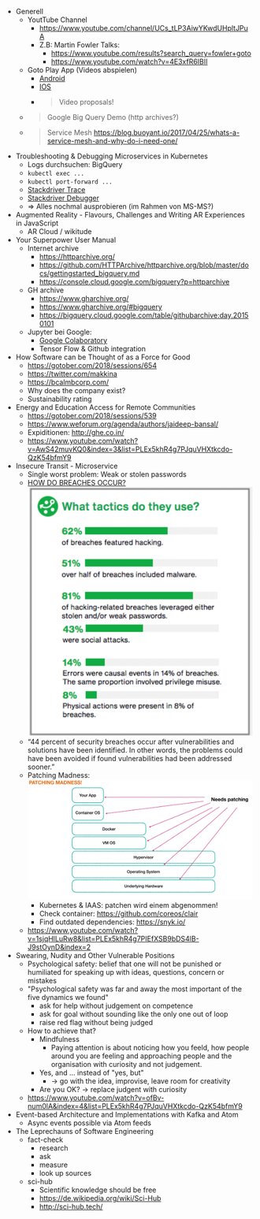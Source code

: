 * Generell
    * YoutTube Channel
        * https://www.youtube.com/channel/UCs_tLP3AiwYKwdUHpltJPuA
        * Z.B: Martin Fowler Talks:
            * https://www.youtube.com/results?search_query=fowler+goto
            * https://www.youtube.com/watch?v=4E3xfR6IBII
    * Goto Play App (Videos abspielen)
        * [Android](https://play.google.com/store/apps/details?id=com.gotoplay)
        * [IOS](https://itunes.apple.com/us/app/goto-play/id1216616835)
        * > Video proposals!
    * > Google Big Query Demo (http archives?)
    * > Service Mesh
        https://blog.buoyant.io/2017/04/25/whats-a-service-mesh-and-why-do-i-need-one/
* Troubleshooting & Debugging Microservices in Kubernetes
    * Logs durchsuchen: BigQuery
    * `kubectl exec ...`
    * `kubectl port-forward ...`
    * [Stackdriver Trace](https://cloud.google.com/trace/)
    * [Stackdriver Debugger](https://cloud.google.com/debugger/)
    * => Alles nochmal ausprobieren (im Rahmen von MS-MS?)
* Augmented Reality - Flavours, Challenges and Writing AR Experiences in JavaScript
    * AR Cloud / wikitude
* Your Superpower User Manual
    * Internet archive 
        * https://httparchive.org/
        * https://github.com/HTTPArchive/httparchive.org/blob/master/docs/gettingstarted_bigquery.md
        * https://console.cloud.google.com/bigquery?p=httparchive
    * GH archive
        * https://www.gharchive.org/
        * https://www.gharchive.org/#bigquery
        * https://bigquery.cloud.google.com/table/githubarchive:day.20150101
    * Jupyter bei Google:
        * [Google Colaboratory](https://colab.research.google.com/notebooks/welcome.ipynb)
        * Tensor Flow & Github integration
* How Software can be Thought of as a Force for Good
    * https://gotober.com/2018/sessions/654
    * https://twitter.com/makkina
    * https://bcalmbcorp.com/
    * Why does the company exist?
    * Sustainability rating
* Energy and Education Access for Remote Communities
    * https://gotober.com/2018/sessions/539
    * https://www.weforum.org/agenda/authors/jaideep-bansal/
    * Expiditionen: http://ghe.co.in/
    * https://www.youtube.com/watch?v=AwS42muvKQ0&index=3&list=PLEx5khR4g7PJquVHXtkcdo-QzK54bfmY9
* Insecure Transit - Microservice
    * Single worst problem: Weak or stolen passwords
    * [HOW DO  BREACHES  OCCUR?](http://www.verizonenterprise.com/verizon-insights-lab/dbir/2017/)
        ![](images/verizon_breaches_stats.png)
    * “44  percent  of  security  breaches  occur  after  vulnerabilities  and  solutions  have  been  identified.  In  other  words,  the  problems  could  have  been  avoided  if  found  vulnerabilities  had  been  addressed  sooner.”
    * Patching Madness:
        ![](images/patching_madness.png)
        * Kubernetes &  IAAS: patchen wird einem abgenommen!
        * Check container: https://github.com/coreos/clair
        * Find outdated dependencies: https://snyk.io/
    * https://www.youtube.com/watch?v=1sjqHlLuRw8&list=PLEx5khR4g7PIEfXSB9bDS4lB-J9stOynD&index=2
* Swearing, Nudity and Other Vulnerable Positions
    * Psychological safety: belief that one will not be punished or humiliated for speaking up with ideas, questions, concern or mistakes
    * "Psychological safety was far and away the most important of the five dynamics we found"
        * ask for help without judgement on competence
        * ask for goal without sounding like the only one out of loop
        * raise red flag without being judged
    * How to achieve that?
        * Mindfulness
            * Paying attention is about noticing how you feeld, how people around you are feeling and approaching people and the organisation with curiosity and not judgement.
        * Yes, and ...  instead of "yes, but"
            * -> go with the idea, improvise, leave room for creativity
        * Are you OK? -> replace judgent with curiosity
    * https://www.youtube.com/watch?v=ofBv-num0lA&index=4&list=PLEx5khR4g7PJquVHXtkcdo-QzK54bfmY9
* Event-based Architecture and Implementations with Kafka and Atom
    * Async events possible via Atom feeds
* The Leprechauns of Software Engineering
    * fact-check
        * research
        * ask
        * measure
        * look up sources
    * sci-hub
        * Scientific knowledge should be free
        * https://de.wikipedia.org/wiki/Sci-Hub
        * http://sci-hub.tech/
